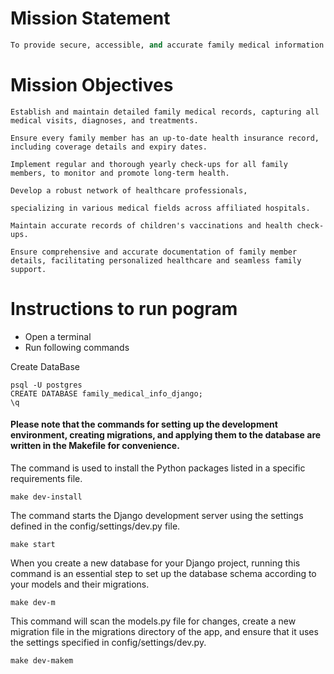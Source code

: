 # Mission Statement

```python
To provide secure, accessible, and accurate family medical information to enhance patient care and health outcomes.
```

# Mission Objectives

```
Establish and maintain detailed family medical records, capturing all medical visits, diagnoses, and treatments.

Ensure every family member has an up-to-date health insurance record, including coverage details and expiry dates.

Implement regular and thorough yearly check-ups for all family members, to monitor and promote long-term health.

Develop a robust network of healthcare professionals, 

specializing in various medical fields across affiliated hospitals.

Maintain accurate records of children's vaccinations and health check-ups.

Ensure comprehensive and accurate documentation of family member details, facilitating personalized healthcare and seamless family support.
```
# Instructions to run pogram

- Open a terminal
- Run following commands


Create DataBase

```
psql -U postgres
CREATE DATABASE family_medical_info_django;
\q
```

#### Please note that the commands for setting up the development environment, creating migrations, and applying them to the database are written in the Makefile for convenience.

The command  is used to install the Python packages listed in a specific requirements file.

```
make dev-install
```

The command starts the Django development server using the settings defined in the config/settings/dev.py file.

```
make start
```

When you create a new database for your Django project, running this command is an essential step to set up the database schema according to your models and their migrations.

```
make dev-m
```

This command will scan the models.py file for changes, create a new migration file in the migrations directory of the app, and ensure that it uses the settings specified in config/settings/dev.py.

```
make dev-makem
```
